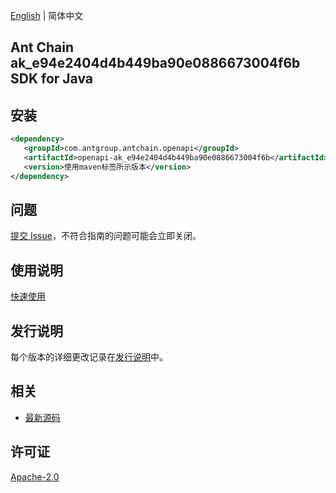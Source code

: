[English](README.md) | 简体中文

## Ant Chain ak_e94e2404d4b449ba90e0886673004f6b SDK for Java

## 安装

```xml
<dependency>
   <groupId>com.antgroup.antchain.openapi</groupId>
   <artifactId>openapi-ak_e94e2404d4b449ba90e0886673004f6b</artifactId>
   <version>使用maven标签所示版本</version>
</dependency>
```

## 问题

[提交 Issue](https://github.com/alipay/antchain-openapi-prod-sdk/issues/new)，不符合指南的问题可能会立即关闭。

## 使用说明

[快速使用](https://github.com/alipay/antchain-openapi-prod-sdk)

## 发行说明

每个版本的详细更改记录在[发行说明](./ChangeLog.txt)中。

## 相关

- [最新源码](https://github.com/alipay/antchain-openapi-prod-sdk/)

## 许可证

[Apache-2.0](http://www.apache.org/licenses/LICENSE-2.0)
